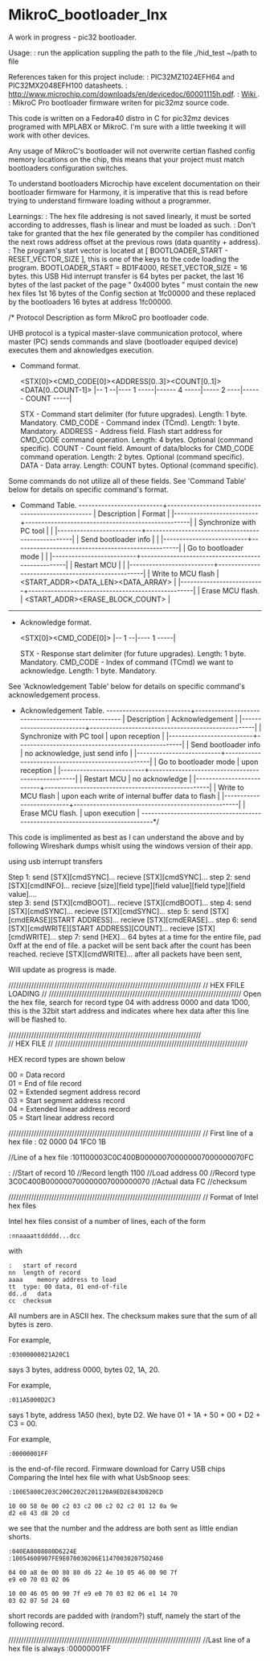 # MikroC_bootloader_lnx
A work in progress - pic32 bootloader.


Usage:
  : run the application suppling the path to the file
    ,/hid_test ~/path to file




References taken for this project include:
 : PIC32MZ1024EFH64 and PIC32MX2048EFH100 datasheets.
 : http://www.microchip.com/downloads/en/devicedoc/60001115h.pdf.
 : [Wiki ](https://en.wikipedia.org/wiki/Intel_HEX).
 : MikroC Pro bootloader firmware writen for pic32mz source code.

 This code is written on a Fedora40 distro in C for pic32mz devices programed with
 MPLABX or MikroC. I'm sure with a little tweeking it will work with other devices.

 Any usage of MikroC's bootloader will not overwrite certian flashed config memory locations
 on the chip, this means that your project must match bootloaders configuration switches.

 To understand bootloaders Microchip have excelent documentation on their bootloader firmware
 for Harmony, it is imperative that this is read before trying to understand firmware loading
 without a programmer.

 Learnings:
  : The hex file addresing is not saved linearly, it must be sorted according to 
    addresses, flash is linear and must be loaded as such.
  : Don't take for granted that the hex file generated by the compiler has conditioned
    the next rows address offset at the previous rows (data quantity + address).
  : The program's start vector is located at [ BOOTLOADER_START - RESET_VECTOR_SIZE ],
    this is one of the keys to the code loading the program.
    BOOTLOADER_START = BD1F4000,
    RESET_VECTOR_SIZE = 16 bytes. 
    this USB Hid interrupt transfer is 64 bytes per packet, the last 16 bytes of
    the last packet of the page " 0x4000 bytes " must contain the new hex files
    1st 16 bytes of the Config section at 1fc00000 and these replaced by the 
    bootloaders 16 bytes at address 1fc00000.
    



/* Protocol Description as form MikroC pro bootloader code.

  UHB protocol is a typical master-slave communication protocol, where
  master (PC) sends commands and slave (bootloader equiped device) executes
  them and aknowledges execution.

  * Command format.
    
    <STX[0]><CMD_CODE[0]><ADDRESS[0..3]><COUNT[0..1]> <DATA[0..COUNT-1]>
    |-- 1 --|---- 1 -----|------ 4 -----|----- 2 ----|------ COUNT -----|

    STX      - Command start delimiter (for future upgrades).
               Length: 1 byte. Mandatory.
    CMD_CODE - Command index (TCmd).
               Length: 1 byte. Mandatory.
    ADDRESS  - Address field. Flash start address for
               CMD_CODE command operation.
               Length: 4 bytes. Optional (command specific).
    COUNT    - Count field. Amount of data/blocks for
               CMD_CODE command operation.
               Length: 2 bytes. Optional (command specific).
    DATA     - Data array.
               Length: COUNT bytes. Optional (command specific).

  Some commands do not utilize all of these fields.
  See 'Command Table' below for details on specific command's format.

  * Command Table.
   --------------------------+---------------------------------------------------
  |       Description        |                      Format                       |
  |--------------------------+---------------------------------------------------|
  | Synchronize with PC tool |                  <STX><cmdSYNC>                   |
  |--------------------------+---------------------------------------------------|
  | Send bootloader info     |                  <STX><cmdINFO>                   |
  |--------------------------+---------------------------------------------------|
  | Go to bootloader mode    |                  <STX><cmdBOOT>                   |
  |--------------------------+---------------------------------------------------|
  | Restart MCU              |                  <STX><cmdREBOOT>                 |
  |--------------------------+---------------------------------------------------|
  | Write to MCU flash       | <STX><cmdWRITE><START_ADDR><DATA_LEN><DATA_ARRAY> |
  |--------------------------+---------------------------------------------------|
  | Erase MCU flash.         |  <STX><cmdERASE><START_ADDR><ERASE_BLOCK_COUNT>   |
   ------------------------------------------------------------------------------ 
   
  * Acknowledge format.
   
    <STX[0]><CMD_CODE[0]>
    |-- 1 --|---- 1 -----|
   
    STX      - Response start delimiter (for future upgrades).
               Length: 1 byte. Mandatory.
    CMD_CODE - Index of command (TCmd) we want to acknowledge.
               Length: 1 byte. Mandatory.

  See 'Acknowledgement Table' below for details on specific command's 
  acknowledgement process.
  
  * Acknowledgement Table.
   --------------------------+---------------------------------------------------
  |       Description        |                   Acknowledgement                 |
  |--------------------------+---------------------------------------------------|
  | Synchronize with PC tool |                  upon reception                   |
  |--------------------------+---------------------------------------------------|
  | Send bootloader info     |          no acknowledge, just send info           |
  |--------------------------+---------------------------------------------------|
  | Go to bootloader mode    |                  upon reception                   |
  |--------------------------+---------------------------------------------------|
  | Restart MCU              |                  no acknowledge                   |
  |--------------------------+---------------------------------------------------|
  | Write to MCU flash       | upon each write of internal buffer data to flash  |
  |--------------------------+---------------------------------------------------|
  | Erase MCU flash.         |                  upon execution                   |
   ------------------------------------------------------------------------------*/


This code is implimented as best as I can understand the above and by following Wireshark dumps whislt using the windows 
version of their app.

using usb interrupt transfers

Step 1:   send         [STX][cmdSYNC]...
          recieve      [STX][cmdSYNC]...
step 2:   send         [STX][cmdINFO]...
          recieve      [size][field type][field value][field type][field value]....        
step 3:   send         [STX][cmdBOOT]...
          recieve      [STX][cmdBOOT]...
step 4:   send         [STX][cmdSYNC]...
          recieve      [STX][cmdSYNC]...
step 5:   send         [STX][cmdERASE][START ADDRESS]...
          recieve      [STX][cmdERASE]...
step 6:   send         [STX][cmdWRITE][START ADDRESS][COUNT]...
          recieve      [STX][cmdWRITE]...
step 7:  send          [HEX]... 64 bytes at a time for the entire file, pad 0xff at the end of file. 
                                a packet will be sent back after the count has been reached.
          recieve      [STX][cmdWRITE]... after all packets have been sent, 


Will update as progress is made.

////////////////////////////////////////////////////////////////////////////
//      			           HEX FFILE LOADING				                        //
////////////////////////////////////////////////////////////////////////////
Open the hex file, search for record type 04 with address 0000 and data 1D00, this is 
the 32bit start address and indicates where hex data after this line will be flashed 
to.

////////////////////////////////////////////////////////////////////////////                          
//                            HEX FILE                                    //
////////////////////////////////////////////////////////////////////////////

HEX record types are shown below

00 = Data record                                                              
01 = End of file record                                                       
02 = Extended segment address record                                          
03 = Start segment address record                                             
04 = Extended linear address record                                           
05 = Start linear address record 



////////////////////////////////////////////////////////////////////////////
// First line of a hex file
:
02
0000
04
1FC0
1B


//Line of a hex file
:101100003C0C400B000000700000007000000070FC

:											//Start of record
10											//Record length
1100										//Load address
00											//Record type
3C0C400B000000700000007000000070			//Actual data
FC											//checksum		


////////////////////////////////////////////////////////////////////////////
// Format of Intel hex files

Intel hex files consist of a number of lines, each of the form

	:nnaaaattddddd...dcc

with

	:	start of record
	nn	length of record
	aaaa	memory address to load
	tt	type: 00 data, 01 end-of-file
	dd..d	data
	cc	checksum

All numbers are in ASCII hex. The checksum makes sure that the sum
of all bytes is zero.

For example,

	:03000000021A20C1

says 3 bytes, address 0000, bytes 02, 1A, 20.

For example,

	:011A5000D2C3

says 1 byte, address 1A50 (hex), byte D2. We have 01 + 1A + 50 + 00 + D2 + C3 = 00.

For example,

	:00000001FF

is the end-of-file record.
Firmware download for Carry USB chips
Comparing the Intel hex file with what UsbSnoop sees:

	:100E5800C203C200C202C201120A9ED2E843D820CD

	10 00 58 0e 00 c2 03 c2 00 c2 02 c2 01 12 0a 9e
	d2 e8 43 d8 20 cd

we see that the number and the address are both sent as little endian shorts.

	:040EA8008080D6224E
	:10054600907FE9E070030206E114700302075D2460

	04 00 a8 0e 00 80 80 d6 22 4e 10 05 46 00 90 7f
	e9 e0 70 03 02 06

	10 00 46 05 00 90 7f e9 e0 70 03 02 06 e1 14 70
	03 02 07 5d 24 60

short records are padded with (random?) stuff, namely the start of the following record. 

////////////////////////////////////////////////////////////////////////////
//Last line of a hex file is always
:00000001FF	
